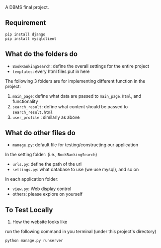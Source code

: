 
A DBMS final project.

## Requirement
```
pip install django
pip install mysqlclient
```
## What do the folders do
- `BookRankingSearch`: define the overall settings for the entire project
- `templates`: every html files put in here

The following 3 folders are for implementing different function in the project:
1. `main_page`: define what data are passed to `main_page.html`, and functionality 
2. `search_result`: define what content should be passed to `search_result.html`
3. `user_profile` : similarly as above

## What do other files do
- `manage.py`: default file for testing/constructing our application

In the setting folder: (i.e., `BookRankingSearch`)
- `urls.py`: define the path of the url
- `settings.py`: what database to use (we use mysql), and so on 

In each application folder:
- `view.py`: Web display control
- others: please explore on yourself

  
## To Test Locally
1. How the website looks like

run the following command in you terminal (under this project's directory)
```
python manage.py runserver
```
